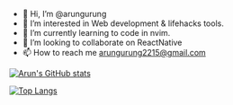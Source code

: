 - 👋 Hi, I’m @arungurung
- 👀 I’m interested in Web development & lifehacks tools.
- 🌱 I’m currently learning to code in nvim.
- 💞️ I’m looking to collaborate on ReactNative
- 📫 How to reach me arungurung2215@gmail.com

[![Arun's GitHub stats](https://github-readme-stats.vercel.app/api?username=arungurung&show_icons=true&theme=radical)](https://github.com/anuraghazra/github-readme-stats)

[![Top Langs](https://github-readme-stats.vercel.app/api/top-langs/?username=arungurung&layout=compact&theme=radical)](https://github.com/anuraghazra/github-readme-stats)

<!---
arungurung/arungurung is a ✨ special ✨ repository because its `README.md` (this file) appears on your GitHub profile.
You can click the Preview link to take a look at your changes.
--->
